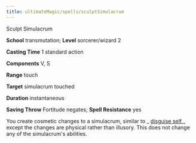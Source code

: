 ```yaml
---
title: ultimateMagic/spells/sculptSimulacrum
---
```

Sculpt Simulacrum

**School** transmutation; **Level** sorcerer/wizard 2

**Casting Time** 1 standard action

**Components** V, S

**Range** touch

**Target** simulacrum touched

**Duration** instantaneous

**Saving Throw** Fortitude negates; **Spell Resistance** yes

You create cosmetic changes to a simulacrum, similar to _ [disguise self](spells/disguiseSelf.md#_disguise-self)_, except the changes are physical rather than illusory. This does not change any of the simulacrum's abilities.

